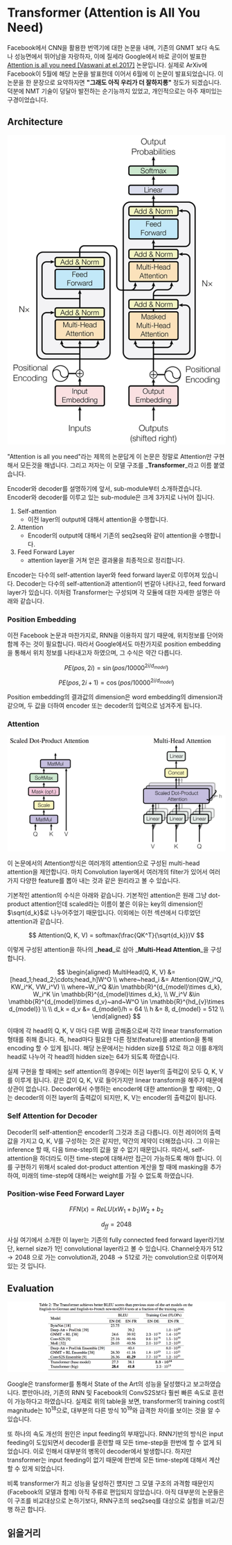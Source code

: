 # Transformer (Attention is All You Need)

Facebook에서 CNN을 활용한 번역기에 대한 논문을 내며, 기존의 GNMT 보다 속도나 성능면에서 뛰어남을 자랑하자, 이에 질세라 Google에서 바로 곧이어 발표한 [Attention is all you need \[Vaswani at el.2017\]](https://arxiv.org/pdf/1706.03762.pdf) 논문입니다. 실제로 ArXiv에 Facebook이 5월에 해당 논문을 발표한데 이어서 6월에 이 논문이 발표되었습니다. 이 논문을 한 문장으로 요약하자면 **"그래도 아직 우리가 더 잘하지롱"** 정도가 되겠습니다. 덕분에 NMT 기술이 덩달아 발전하는 순기능까지 있었고, 개인적으로는 아주 재미있는 구경이었습니다.

## Architecture

![](/assets/nmt-transformer-1.png)

"Attention is all you need"라는 제목의 논문답게 이 논문은 정말로 Attention만 구현해서 모든것을 해냅니다. 그리고 저자는 이 모델 구조를 _**Transformer**_라고 이름 붙였습니다.

Encoder와 decoder를 설명하기에 앞서, sub-module부터 소개하겠습니다. Encoder와 decoder를 이루고 있는 sub-module은 크게 3가지로 나뉘어 집니다.

1. Self-attention
   * 이전 layer의 output에 대해서 attention을 수행합니다.
2. Attention
   * Encoder의 output에 대해서 기존의 seq2seq와 같이 attention을 수행합니다.
3. Feed Forward Layer
   * attention layer을 거쳐 얻은 결과물을 최종적으로 정리합니다.

Encoder는 다수의 self-attention layer와 feed forward layer로 이루어져 있습니다. Decoder는 다수의 self-attention과 attention이 번갈아 나타나고, feed forward layer가 있습니다. 이처럼 Transformer는 구성되며 각 모듈에 대한 자세한 설명은 아래와 같습니다.

### Position Embedding

이전 Facebook 논문과 마찬가지로, RNN을 이용하지 않기 때문에, 위치정보를 단어와 함께 주는 것이 필요합니다. 따라서 Google에서도 마찬가지로 position embedding을 통해서 위치 정보를 나타내고자 하였으며, 그 수식은 약간 다릅니다.


$$
PE(pos, 2i) = \sin(pos / 10000^{2i / d_{model}})
$$



$$
PE(pos, 2i + 1) = \cos(pos / 10000^{2i / d_{model}})
$$


Position embedding의 결과값의 dimension은 word embedding의 dimension과 같으며, 두 값을 더하여 encoder 또는 decoder의 입력으로 넘겨주게 됩니다.

### Attention

![](/assets/nmt-transformer-2.png)

이 논문에서의 Attention방식은 여러개의 attention으로 구성된 multi-head attention을 제안합니다. 마치 Convolution layer에서 여러개의 filter가 있어서 여러가지 다양한 feature를 뽑아 내는 것과 같은 원리라고 볼 수 있습니다.

기본적인 attention의 수식은 아래와 같습니다. 기본적인 attention은 원래 그냥 dot-product attention인데 scaled라는 이름이 붙은 이유는 key의 dimension인 $\sqrt{d_k}$로 나누어주었기 때문입니다. 이외에는 이전 섹션에서 다루었던 attention과 같습니다.


$$
Attention(Q, K, V) = softmax(\frac{QK^T}{\sqrt{d_k}})V
$$


이렇게 구성된 attention을 하나의 _**head**_로 삼아 _**Multi-Head Attention**_을 구성합니다.


$$
\begin{aligned}
MultiHead(Q, K, V) &= [head_1;head_2;\cdots;head_h]W^O \\
where~head_i &= Attention(QW_i^Q, KW_i^K, VW_i^V) \\
where~W_i^Q &\in \mathbb{R}^{d_{model}\times d_k}, W_i^K \in \mathbb{R}^{d_{model}\times d_k}, \\
W_i^V &\in \mathbb{R}^{d_{model}\times d_v}~and~W^O \in \mathbb{R}^{hd_{v}\times d_{model}} \\ \\
d_k = d_v &= d_{model}/h = 64 \\
h &= 8, d_{model} = 512 \\
\end{aligned}
$$


이때에 각 head의 Q, K, V 마다 다른 W를 곱해줌으로써 각각 linear transformation형태를 취해 줍니다. 즉, head마다 필요한 다른 정보\(feature\)를 attention을 통해 encoding 할 수 있게 됩니다. 해당 논문에서는 hidden size를 512로 하고 이를 8개의 head로 나누어 각 head의 hidden size는 64가 되도록 하였습니다.

실제 구현을 할 때에는 self attention의 경우에는 이전 layer의 출력값이 모두 Q, K, V를 이루게 됩니다. 같은 값이 Q, K, V로 들어가지만 linear transform을 해주기 때문에 상관이 없습니다. Decoder에서 수행하는 encoder에 대한 attention을 할 때에는, Q는 decoder의 이전 layer의 출력값이 되지만, K, V는 encoder의 출력값이 됩니다.

### Self Attention for Decoder

Decoder의 self-attention은 encoder의 그것과 조금 다릅니다. 이전 레이어의 출력값을 가지고 Q, K, V를 구성하는 것은 같지만, 약간의 제약이 더해졌습니다. 그 이유는 inference 할 때, 다음 time-step의 값을 알 수 없기 때문입니다. 따라서, self-attention을 하더라도 이전 time-step에 대해서만 접근이 가능하도록 해야 합니다. 이를 구현하기 위해서 scaled dot-product attention 계산을 할 때에 masking을 추가하여, 미래의 time-step에 대해서는 weight를 가질 수 없도록 하였습니다.

### Position-wise Feed Forward Layer


$$
FFN(x) = ReLU{(xW_1 + b_1)}W_2 + b_2
$$



$$
d_{ff} = 2048
$$

사실 여기에서 소개한 이 layer는 기존의 fully connected feed forward layer라기보단, kernel size가 1인 convolutional layer라고 볼 수 있습니다. Channel숫자가 $512 \rightarrow 2048$ 으로 가는 convolution과, $2048 \rightarrow 512$로 가는 convolution으로 이루어져 있는 것 입니다.

## Evaluation

![](/assets/nmt-transformer-3.png)

Google은 transformer를 통해서 State of the Art의 성능을 달성했다고 보고하였습니다. 뿐만아니라, 기존의 RNN 및 Facebook의 ConvS2S보다 훨씬 빠른 속도로 훈련이 가능하다고 하였습니다. 실제로 위의 table을 보면, transformer의 training cost의 magnitude는 $10^{18}$으로, 대부분의 다른 방식 $10^{19}$와 급격한 차이를 보이는 것을 알 수 있습니다.

또 하나의 속도 개선의 원인은 input feeding의 부재입니다. RNN기반의 방식은 input feeding이 도입되면서 decoder를 훈련할 때 모든 time-step을 한번에 할 수 없게 되었습니다. 이로 인해서 대부분의 병목이 decoder에서 발생합니다. 하지만 transformer는 input feeding이 없기 때문에 한번에 모든 time-step에 대해서 계산할 수 있게 되었습니다.

비록 transformer가 최고 성능을 달성하긴 헀지만 그 모델 구조의 과격함 때문인지 (Facebook의 모델과 함께) 아직 주류로 편입되지 않았습니다. 아직 대부분의 논문들은 이 구조를 비교대상으로 논하기보다, RNN구조의 seq2seq를 대상으로 실험을 비교/진행 하곤 합니다.

## 읽을거리

